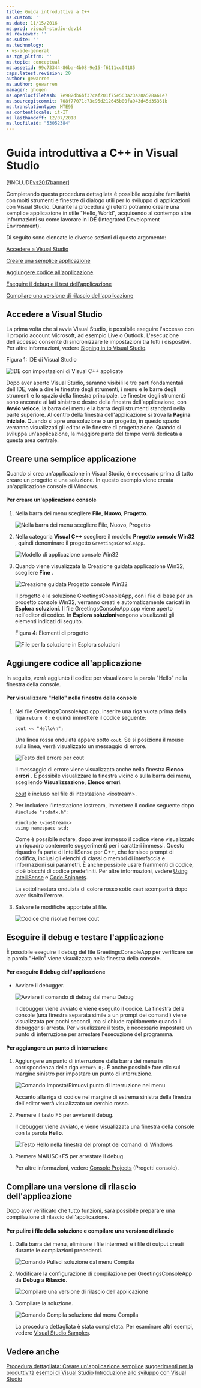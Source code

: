 ```yaml
---
title: Guida introduttiva a C++
ms.custom: ''
ms.date: 11/15/2016
ms.prod: visual-studio-dev14
ms.reviewer: ''
ms.suite: ''
ms.technology:
- vs-ide-general
ms.tgt_pltfrm: ''
ms.topic: conceptual
ms.assetid: 99c73344-86ba-4b08-9e15-f6111cc04185
caps.latest.revision: 20
author: gewarren
ms.author: gewarren
manager: ghogen
ms.openlocfilehash: 7e982db6bf37caf201f75e563a23a28a528a61e7
ms.sourcegitcommit: 708f77071c73c95d212645b00fa943d45d35361b
ms.translationtype: MTE95
ms.contentlocale: it-IT
ms.lasthandoff: 12/07/2018
ms.locfileid: "53052384"
---
```

# <a name="getting-started-with-c-in-visual-studio"></a>Guida introduttiva a C++ in Visual Studio
[!INCLUDE[vs2017banner](../includes/vs2017banner.md)]

Completando questa procedura dettagliata è possibile acquisire familiarità con molti strumenti e finestre di dialogo utili per lo sviluppo di applicazioni con Visual Studio. Durante la procedura gli utenti potranno creare una semplice applicazione in stile "Hello, World", acquisendo al contempo altre informazioni su come lavorare in IDE (Integrated Development Environment).

 Di seguito sono elencate le diverse sezioni di questo argomento:

 [Accedere a Visual Studio](../ide/getting-started-with-cpp-in-visual-studio.md#BKMK_Configure)

 [Creare una semplice applicazione](../ide/getting-started-with-cpp-in-visual-studio.md#BKMK_CreateApp)

 [Aggiungere codice all'applicazione](../ide/getting-started-with-cpp-in-visual-studio.md#BKMK_AddCode)

 [Eseguire il debug e il test dell'applicazione](../ide/getting-started-with-cpp-in-visual-studio.md#BKMK_DebugTest)

 [Compilare una versione di rilascio dell'applicazione](../ide/getting-started-with-cpp-in-visual-studio.md#BKMK_BuildRelease)

##  <a name="BKMK_Configure"></a> Accedere a Visual Studio
 La prima volta che si avvia Visual Studio, è possibile eseguire l'accesso con il proprio account Microsoft, ad esempio Live o Outlook. L'esecuzione dell'accesso consente di sincronizzare le impostazioni tra tutti i dispositivi. Per altre informazioni, vedere [Signing in to Visual Studio](../ide/signing-in-to-visual-studio.md).

 Figura 1: IDE di Visual Studio

 ![IDE con impostazioni di Visual C&#43;&#43; applicate](../ide/media/c-ide-defaultenvironmentlayout.png "C++IDE_DefaultEnvironmentLayout")

 Dopo aver aperto Visual Studio, saranno visibili le tre parti fondamentali dell'IDE, vale a dire le finestre degli strumenti, i menu e le barre degli strumenti e lo spazio della finestra principale. Le finestre degli strumenti sono ancorate ai lati sinistro e destro della finestra dell'applicazione, con **Avvio veloce**, la barra dei menu e la barra degli strumenti standard nella parte superiore. Al centro della finestra dell'applicazione si trova la **Pagina iniziale**. Quando si apre una soluzione o un progetto, in questo spazio verranno visualizzati gli editor e le finestre di progettazione. Quando si sviluppa un'applicazione, la maggiore parte del tempo verrà dedicata a questa area centrale.

##  <a name="BKMK_CreateApp"></a> Creare una semplice applicazione
 Quando si crea un'applicazione in Visual Studio, è necessario prima di tutto creare un progetto e una soluzione. In questo esempio viene creata un'applicazione console di Windows.

#### <a name="to-create-a-console-app"></a>Per creare un'applicazione console

1. Nella barra dei menu scegliere **File**, **Nuovo**, **Progetto**.

    ![Nella barra dei menu scegliere File, Nuovo, Progetto](../ide/media/exploreide-filenewproject.png "ExploreIDE-FileNewProject")

2. Nella categoria **Visual C++** scegliere il modello **Progetto console Win32** , quindi denominare il progetto `GreetingsConsoleApp`.

    ![Modello di applicazione console Win32](../ide/media/c-ide-newprojectdlg.png "C++IDE_NewProjectDlg")

3. Quando viene visualizzata la Creazione guidata applicazione Win32, scegliere **Fine** .

    ![Creazione guidata Progetto console Win32](../ide/media/c-ide-win32consoleappwizard.png "C++IDE_Win32ConsoleAppWizard")

   Il progetto e la soluzione GreetingsConsoleApp, con i file di base per un progetto console Win32, verranno creati e automaticamente caricati in **Esplora soluzioni**. Il file GreetingsConsoleApp.cpp viene aperto nell'editor di codice. In **Esplora soluzioni**vengono visualizzati gli elementi indicati di seguito.

   Figura 4: Elementi di progetto

   ![File per la soluzione in Esplora soluzioni](../ide/media/c-ide-solutioncontents.png "C++IDE_SolutionContents")

##  <a name="BKMK_AddCode"></a> Aggiungere codice all'applicazione
 In seguito, verrà aggiunto il codice per visualizzare la parola "Hello" nella finestra della console.

#### <a name="to-display-hello-in-the-console-window"></a>Per visualizzare "Hello" nella finestra della console

1.  Nel file GreetingsConsoleApp.cpp, inserire una riga vuota prima della riga `return 0;` e quindi immettere il codice seguente:

    ```
    cout << "Hello\n";
    ```

     Una linea rossa ondulata appare sotto `cout`. Se si posiziona il mouse sulla linea, verrà visualizzato un messaggio di errore.

     ![Testo dell'errore per cout](../ide/media/c-ide-couterror.png "C++IDE_CoutError")

     Il messaggio di errore viene visualizzato anche nella finestra **Elenco errori** . È possibile visualizzare la finestra vicino o sulla barra dei menu, scegliendo **Visualizzazione**, **Elenco errori**.

     [cout](http://msdn.microsoft.com/library/d87db6c3-e4e1-4d09-9ec5-458f55018257) è incluso nel file di intestazione \<iostream\>.

2.  Per includere l'intestazione iostream, immettere il codice seguente dopo `#include "stdafx.h"`:

    ```
    #include \<iostream\>
    using namespace std;
    ```

     Come è possibile notare, dopo aver immesso il codice viene visualizzato un riquadro contenente suggerimenti per i caratteri immessi. Questo riquadro fa parte di IntelliSense per C++, che fornisce prompt di codifica, inclusi gli elenchi di classi o membri di interfaccia e informazioni sui parametri. È anche possibile usare frammenti di codice, cioè blocchi di codice predefiniti. Per altre informazioni, vedere [Using IntelliSense](../ide/using-intellisense.md) e [Code Snippets](../ide/code-snippets.md).

     La sottolineatura ondulata di colore rosso sotto `cout` scomparirà dopo aver risolto l'errore.

3.  Salvare le modifiche apportate al file.

     ![Codice che risolve l'errore cout](../ide/media/c-ide-coutfix.png "C++IDE_CoutFix")

##  <a name="BKMK_DebugTest"></a> Eseguire il debug e testare l'applicazione
 È possibile eseguire il debug del file GreetingsConsoleApp per verificare se la parola "Hello" viene visualizzata nella finestra della console.

#### <a name="to-debug-the-application"></a>Per eseguire il debug dell'applicazione

-   Avviare il debugger.

     ![Avviare il comando di debug dal menu Debug](../ide/media/exploreide-startdebugging.png "ExploreIDE-StartDebugging")

     Il debugger viene avviato e viene eseguito il codice. La finestra della console (una finestra separata simile a un prompt dei comandi) viene visualizzata per pochi secondi, ma si chiude rapidamente quando il debugger si arresta. Per visualizzare il testo, è necessario impostare un punto di interruzione per arrestare l'esecuzione del programma.

#### <a name="to-add-a-breakpoint"></a>Per aggiungere un punto di interruzione

1. Aggiungere un punto di interruzione dalla barra dei menu in corrispondenza della riga `return 0;`. È anche possibile fare clic sul margine sinistro per impostare un punto di interruzione.

    ![Comando Imposta/Rimuovi punto di interruzione nel menu ](../ide/media/exploreide-togglebreakpoint.png "ExploreIDE-ToggleBreakpoint")

    Accanto alla riga di codice nel margine di estrema sinistra della finestra dell'editor verrà visualizzato un cerchio rosso.

2. Premere il tasto F5 per avviare il debug.

    Il debugger viene avviato, e viene visualizzata una finestra della console con la parola **Hello**.

    ![Testo Hello nella finestra del prompt dei comandi di Windows](../ide/media/c-ide-hellocommandwindow.png "C++IDE_HelloCommandWindow")

3. Premere MAIUSC+F5 per arrestare il debug.

   Per altre informazioni, vedere [Console Projects](../debugger/debugging-preparation-console-projects.md) (Progetti console).

##  <a name="BKMK_BuildRelease"></a> Compilare una versione di rilascio dell'applicazione
 Dopo aver verificato che tutto funzioni, sarà possibile preparare una compilazione di rilascio dell'applicazione.

#### <a name="to-clean-the-solution-files-and-build-a-release-version"></a>Per pulire i file della soluzione e compilare una versione di rilascio

1. Dalla barra dei menu, eliminare i file intermedi e i file di output creati durante le compilazioni precedenti.

    ![Comando Pulisci soluzione dal menu Compila](../ide/media/exploreide-cleansolution.png "ExploreIDE-CleanSolution")

2. Modificare la configurazione di compilazione per GreetingsConsoleApp da **Debug** a **Rilascio**.

    ![Compilare una versione di rilascio dell'applicazione](../ide/media/c-ide-changingbuildtorelease.png "C++IDE_ChangingBuildtoRelease")

3. Compilare la soluzione.

    ![Comando Compila soluzione dal menu Compila](../ide/media/exploreide-buildsolution.png "ExploreIDE-BuildSolution")

   La procedura dettagliata è stata completata. Per esaminare altri esempi, vedere [Visual Studio Samples](../ide/visual-studio-samples.md).

## <a name="see-also"></a>Vedere anche
 [Procedura dettagliata: Creare un'applicazione semplice](../ide/walkthrough-create-a-simple-application-with-visual-csharp-or-visual-basic.md) [suggerimenti per la produttività](../ide/productivity-tips-for-visual-studio.md) [esempi di Visual Studio](../ide/visual-studio-samples.md) [Introduzione allo sviluppo con Visual Studio](../ide/get-started-developing-with-visual-studio.md)
